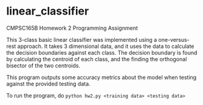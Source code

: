 # linear_classifier
CMPSC165B Homework 2 Programming Assignment

This 3-class basic linear classifier was implemented using a one-versus-rest approach. It takes 3 dimensional data, and it uses the data to calculate the decision boundaries against each class. The decision boundary is found by calculating the centroid of each class, and the finding the orthogonal bisector of the two centroids.

This program outputs some accuracy metrics about the model when testing against the provided testing data.

To run the program, do
```python hw2.py <training data> <testing data>```